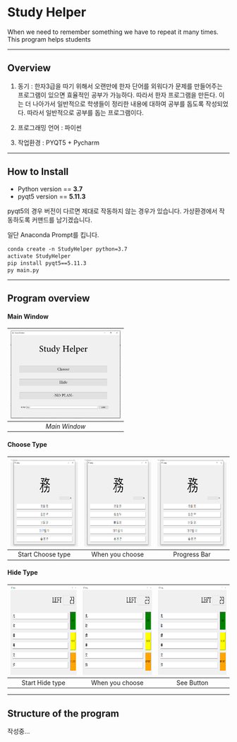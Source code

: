 # Study Helper
When we need to remember something we have to repeat it many times. This program helps students


* * *
## Overview
1. 동기 : 한자3급을 따기 위해서 오랜만에 한자 단어를 외워다가 문제를 만들어주는 
    프로그램이 있으면 효율적인 공부가 가능하다. 따라서 한자 프로그램을 만든다. 
    이는 더 나아가서 일반적으로 학생들이 정리한 내용에 대하여 공부를 돕도록 작성되었다. 
    따라서 일반적으로 공부를 돕는 프로그램이다.

2. 프로그래밍 언어 : 파이썬
3. 작업환경 : PYQT5 + Pycharm 

- - - 
## How to Install

* Python version == **3.7**
* pyqt5 version ==  **5.11.3**

pyqt5의 경우 버전이 다르면 제대로 작동하지 않는 경우가 있습니다. 
가상환경에서 작동하도록 커맨드를 남기겠습니다.

일단 Anaconda Prompt를 킵니다.

~~~
conda create -n StudyHelper python=3.7
activate StudyHelper
pip install pyqt5==5.11.3
py main.py 
~~~
- - -
## Program overview

#### Main Window
|<a href="#"><img src="./pictures/Main_Picture.png" width="250px" height="200px" title ="Main Window" alt="hello!" /></a>| 
|:--:| 
| *Main Window* |

#### Choose Type
| <a href="#"><img src="./pictures/ChooseDialog1.png" width="250px" height="200px" title ="Main Window" alt="hello!" /></a>  |  <a href="#"><img src="./pictures/ChooseDialog1.png" width="250px" height="200px" title ="Main Window" alt="hello!" /></a> |  <a href="#"><img src="./pictures/ChooseDialog1.png" width="250px" height="200px" title ="Main Window" alt="hello!" /></a> |
|:---:|:---:|:---:|
| Start Choose type | When you choose  | Progress Bar |

#### Hide Type
| <a href="#"><img src="./pictures/HideDialog1.png" width="250px" height="200px" title ="Main Window" alt="hello!" /></a>  |  <a href="#"><img src="./pictures/HideDialog1.png" width="250px" height="200px" title ="Main Window" alt="hello!" /></a> |  <a href="#"><img src="./pictures/HideDialog1.png" width="250px" height="200px" title ="Main Window" alt="hello!" /></a> |
|:---:|:---:|:---:|
| Start Hide type  | When you choose  | See Button |

- - -
## Structure of the program

작성중...

##
